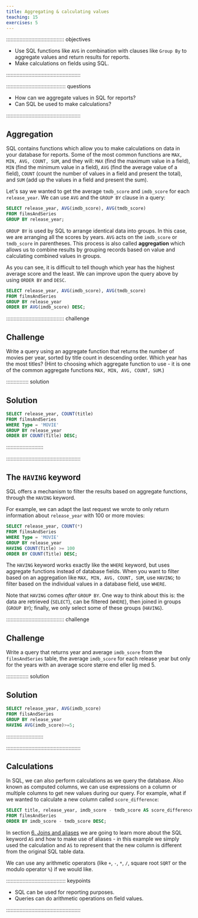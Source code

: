```yaml
---
title: Aggregating & calculating values
teaching: 15
exercises: 5
---
```


::::::::::::::::::::::::::::::::::::::: objectives

- Use SQL functions like `AVG` in combination with clauses like `Group By` to aggregate values and return results for reports.
- Make calculations on fields using SQL.

::::::::::::::::::::::::::::::::::::::::::::::::::

:::::::::::::::::::::::::::::::::::::::: questions

- How can we aggregate values in SQL for reports?
- Can SQL be used to make calculations?

::::::::::::::::::::::::::::::::::::::::::::::::::

## Aggregation

SQL contains functions which allow you to make calculations on data in your database for reports. Some of the most common functions are `MAX, MIN, AVG, COUNT, SUM`, and they will: `MAX` (find the maximum value in a field), `MIN` (find the minimum value in a field), `AVG` (find the average value of a field), `COUNT` (count the number of values in a field and present the total), and `SUM` (add up the values in a field and present the sum).

Let's say we wanted to get the average `tmdb_score` and `imdb_score` for each  `release_year`. We can use `AVG` and the `GROUP BY` clause in a query:

```sql
SELECT release_year, AVG(imdb_score), AVG(tmdb_score)
FROM filmsAndSeries
GROUP BY release_year;
```

`GROUP BY` is used by SQL to arrange identical data into groups. In this case, we are arranging all the scores by years. `AVG` acts on the `imdb_score` or `tmdb_score` in parentheses. This process is also called **aggregation** which allows us to combine results by grouping records based on value and calculating combined values in groups.

As you can see, it is difficult to tell though which year has the highest average score  and the least. We can improve upon the query above by using `ORDER BY` and `DESC`.

```sql
SELECT release_year, AVG(imdb_score), AVG(tmdb_score)
FROM filmsAndSeries
GROUP BY release_year 
ORDER BY AVG(imdb_score) DESC;
```

:::::::::::::::::::::::::::::::::::::::  challenge

## Challenge

Write a query using an aggregate function that returns the number of movies per year, sorted by title count in descending order. Which year has the most titles?  (Hint to choosing which aggregate function to use - it is one of the common aggregate functions `MAX, MIN, AVG, COUNT, SUM`.)

:::::::::::::::  solution

## Solution

```sql
SELECT release_year, COUNT(title)
FROM filmsAndSeries
WHERE Type = 'MOVIE'
GROUP BY release_year
ORDER BY COUNT(Title) DESC;
```

:::::::::::::::::::::::::

::::::::::::::::::::::::::::::::::::::::::::::::::

## The `HAVING` keyword

SQL offers a mechanism to filter the results based on aggregate functions, through the `HAVING` keyword.

For example, we can adapt the last request we wrote to only return information about  `release_year` with 100 or more movies:

```sql
SELECT release_year, COUNT(*)
FROM filmsAndSeries
WHERE Type = 'MOVIE'
GROUP BY release_year
HAVING COUNT(Title) >= 100
ORDER BY COUNT(Title) DESC;
```

The `HAVING` keyword works exactly like the `WHERE` keyword, but uses aggregate functions instead of database fields.  When you want to filter based on an aggregation like `MAX, MIN, AVG, COUNT, SUM`, use `HAVING`; to filter based on the individual values in a database field, use `WHERE`.

Note that `HAVING` comes *after* `GROUP BY`. One way to think about this is: the data are retrieved (`SELECT`), can be filtered (`WHERE`), then joined in groups (`GROUP BY`); finally, we only select some of these groups (`HAVING`).

:::::::::::::::::::::::::::::::::::::::  challenge

## Challenge

Write a query that returns year and average `imdb_score` from the `filmsAndSeries` table, the average `imdb_score` for each release year
but only for the years with an average score større end eller lig med 5.

:::::::::::::::  solution

## Solution

```sql
SELECT release_year, AVG(imdb_score)
FROM filsAndSeries
GROUP BY release_year
HAVING AVG(imdb_score)>=5;
```

:::::::::::::::::::::::::

::::::::::::::::::::::::::::::::::::::::::::::::::

## Calculations

In SQL, we can also perform calculations as we query the database. Also known as computed columns, we can use expressions on a column or multiple columns to get new values during our query. For example, what if we wanted to calculate a new column called `score_difference`:

```sql
SELECT title, release_year, imdb_score - tmdb_score AS score_difference
FROM filmsAndSeries
ORDER BY imdb_score - tmdb_score DESC;
```

In section [6\. Joins and aliases](06-joins-aliases.md) we are going to learn more about the SQL keyword `AS` and how to make use of aliases - in this example we simply used the calculation and `AS` to represent that the new column is different from the original SQL table data.

We can use any arithmetic operators (like `+`, `-`, `*`, `/`, square root `SQRT` or the modulo operator `%`) if we would like.



:::::::::::::::::::::::::::::::::::::::: keypoints

- SQL can be used for reporting purposes.
- Queries can do arithmetic operations on field values.

::::::::::::::::::::::::::::::::::::::::::::::::::


